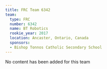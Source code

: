 ```yaml
---
title: FRC Team 6342
team:
  type: FRC
  number: 6342
  name: BT Robotics
  rookie_year: 2017
  location: Ancaster, Ontario, Canada
  sponsors:
  - Bishop Tonnos Catholic Secondary School
---
```


No content has been added for this team